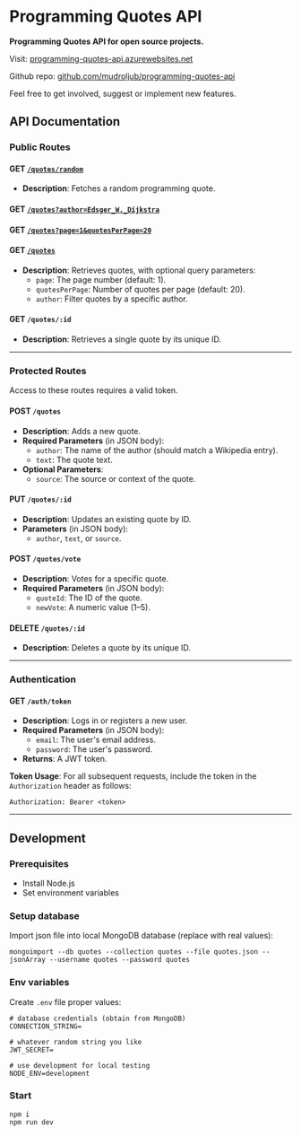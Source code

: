 # Programming Quotes API

**Programming Quotes API for open source projects.**

Visit: [programming-quotes-api.azurewebsites.net](https://programming-quotes-api.azurewebsites.net)

Github repo: [github.com/mudroljub/programming-quotes-api](https://github.com/mudroljub/programming-quotes-api)

Feel free to get involved, suggest or implement new features.

## API Documentation

### Public Routes  

#### GET [`/quotes/random`](/quotes/random)
- **Description**: Fetches a random programming quote.  

#### GET [`/quotes?author=Edsger_W._Dijkstra`](/quotes?author=Edsger_W._Dijkstra) 
#### GET [`/quotes?page=1&quotesPerPage=20`](/quotes?page=1&quotesPerPage=20) 
#### GET [`/quotes`](/quotes) 
- **Description**: Retrieves quotes, with optional query parameters:  
  - `page`: The page number (default: 1).  
  - `quotesPerPage`: Number of quotes per page (default: 20).  
  - `author`: Filter quotes by a specific author.  

#### GET `/quotes/:id`  
- **Description**: Retrieves a single quote by its unique ID.  

---

### Protected Routes  

Access to these routes requires a valid token.  

#### POST `/quotes`  
- **Description**: Adds a new quote.  
- **Required Parameters** (in JSON body):  
  - `author`: The name of the author (should match a Wikipedia entry).  
  - `text`: The quote text.  
- **Optional Parameters**:  
  - `source`: The source or context of the quote.  

#### PUT `/quotes/:id`  
- **Description**: Updates an existing quote by ID.  
- **Parameters** (in JSON body):  
  - `author`, `text`, or `source`.  

#### POST `/quotes/vote`  
- **Description**: Votes for a specific quote.  
- **Required Parameters** (in JSON body):  
  - `quoteId`: The ID of the quote.  
  - `newVote`: A numeric value (1–5).  

#### DELETE `/quotes/:id`  
- **Description**: Deletes a quote by its unique ID.  

---

### Authentication  

#### GET `/auth/token`  
- **Description**: Logs in or registers a new user.  
- **Required Parameters** (in JSON body):  
  - `email`: The user's email address.  
  - `password`: The user's password.  
- **Returns**: A JWT token.  

**Token Usage**: For all subsequent requests, include the token in the `Authorization` header as follows:  
```
Authorization: Bearer <token>
```  

---

## Development

### Prerequisites

- Install Node.js
- Set environment variables

### Setup database

Import json file into local MongoDB database (replace with real values):

```
mongoimport --db quotes --collection quotes --file quotes.json --jsonArray --username quotes --password quotes
```

### Env variables

Create `.env` file proper values:

```
# database credentials (obtain from MongoDB)
CONNECTION_STRING=

# whatever random string you like
JWT_SECRET=

# use development for local testing
NODE_ENV=development 
```

### Start

```
npm i
npm run dev
```
